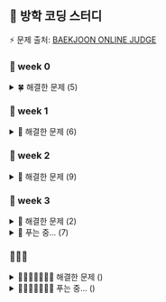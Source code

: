 ## 🌊 방학 코딩 스터디
⚡️ 문제 출처: <A href = https://www.acmicpc.net/problemset> BAEKJOON ONLINE JUDGE </A>
### 🦔 week 0 
<details>
<summary> 🍀 해결한 문제 (5)</summary>
 
- 1292:  🥉 I 쉽게 푸는 문제
  
- 2851:  🥉 I 슈퍼 마리오
- 2920:  🥉 II 음계
- 10250: 🥉 III ACM 호텔
- 31403: 🥉 IV A + B - C
</details>

### 🦔 week 1
<details>
<summary>🌿 해결한 문제 (6)</summary>
 
- 11057: 🥈 I 오르막 수
  
- 11726: 🥈 III 2×n 타일링
- 1213:  🥈 III 팰린드롬 만들기
- 1402:  🥈 V 아무래도이문제는A번난이도인것같다
- 1463:  🥈 III 1로 만들기
- 2748:  🥉 I 피보나치 수 2
</details> 

### 🦔 week 2
<details>
<summary>🌵 해결한 문제 (9)</summary>
 
- 11655: 🥉 I ROT13

- 1417:  🥈 V 국회의원 선거
- 1817:  🥈 V 짐 챙기는 숌
- 2870:  🥈 IV 수학숙제
- 9996: 🥈 III 한국이 그릴울 땐 서버에 접속하지
- 2002: 🥈 I 추월
- 1010: 🥈 V 다리 놓기
- 9625: 🥈 V BABBA
- 9655: 🥈 V 돌게임
- 11055: 🥈 II 가장 큰 증가하는 부분 수열
</details>

### 🦔 week 3
<details>
<summary>🌴 해결한 문제 (2) </summary>
- 27160: 🥉 II 할리갈리
- 2164: 🥈 IV 카드2
</details>
<details>
<summary>🌴 푸는 중... (7) </summary>

 - 23253: 🥈 V 자료구조는 정말 최고야

 - 1874: 🥈 II 스택 수열
 - 2504: 🥇 V 괄호의 값
 - 17413: 🥈 III 단어 뒤집기 2
 - 9081: 🥈 I 단어 맞추기
 - 2011: 🥇 V 암호코드
 - 5582: 🥇 V 공통 부분 문자열
</details>

### 🦔🦔🦔
<details>
<summary>🥑🍐🍏🍈🥝🥔🥗 해결한 문제 () </summary>
</details>
<details>
<summary>🥑🍐🍏🍈🥝🥔🥗 푸는 중... () </summary>
</details>
